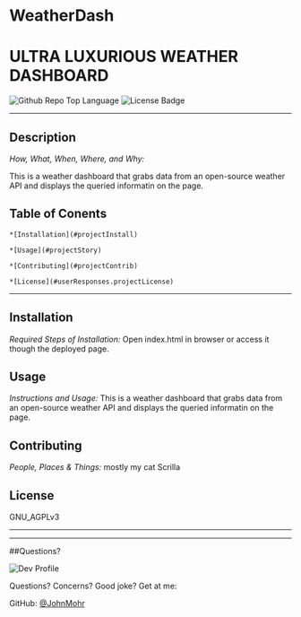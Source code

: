 # WeatherDash
# ULTRA LUXURIOUS WEATHER DASHBOARD

![Github Repo Top Language](https://img.shields.io/github/languages/top/JohnMohr/WeatherDash?style=flat&logo=appveyor) 
![License Badge]('https://img.shields.io/badge/License-GNU_AGPLv3-brightgreen.svg')

***

## **Description**

*How, What, When, Where, and Why:*

This is a weather dashboard that grabs data from an open-source weather API and displays the queried informatin on the page.

## Table of Conents
    *[Installation](#projectInstall)
    
    *[Usage](#projectStory)
    
    *[Contributing](#projectContrib)
    
    *[License](#userResponses.projectLicense)
    
***
## **Installation**

*Required Steps of Installation:*
Open index.html in browser or access it though the deployed page.



## **Usage**
    
*Instructions and Usage:*
This is a weather dashboard that grabs data from an open-source weather API and displays the queried informatin on the page.



## **Contributing**
    
*People, Places & Things:*
mostly my cat Scrilla



## **License**

GNU_AGPLv3



***
***


##Questions?

![Dev Profile](https://avatars.githubusercontent.com/u/74803311?v=4)

Questions? Concerns? Good joke? Get at me:

GitHub: [@JohnMohr](https://api.github.com/users/JohnMohr)

